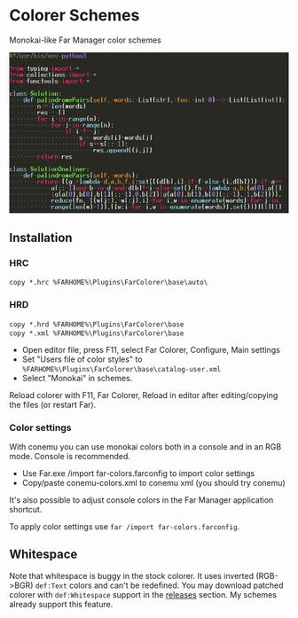 # Colorer Schemes

Monokai-like Far Manager color schemes

![python](misc/solution.png)

## Installation

### HRC

```
copy *.hrc %FARHOME%\Plugins\FarColorer\base\auto\
```

### HRD

```
copy *.hrd %FARHOME%\Plugins\FarColorer\base
copy *.xml %FARHOME%\Plugins\FarColorer\base

```

* Open editor file, press F11, select Far Colorer, Configure, Main settings
* Set "Users file of color styles" to `%FARHOME%\Plugins\FarColorer\base\catalog-user.xml`
* Select "Monokai" in schemes.

Reload colorer with F11, Far Colorer, Reload in editor after editing/copying the files (or restart Far).

### Color settings

With conemu you can use monokai colors both in a console and in an RGB mode. Console is recommended.

* Use Far.exe /import far-colors.farconfig to import color settings
* Copy/paste conemu-colors.xml to conemu xml (you should try conemu)

It's also possible to adjust console colors in the Far Manager application shortcut.

To apply color settings use `far /import far-colors.farconfig`.

## Whitespace

Note that whitespace is buggy in the stock colorer.
It uses inverted (RGB->BGR) `def:Text` colors and can't be redefined.
You may download patched colorer with `def:Whitespace` support
in the [releases](https://github.com/joric/colorer-schemes/releases) section.
My schemes already support this feature.

